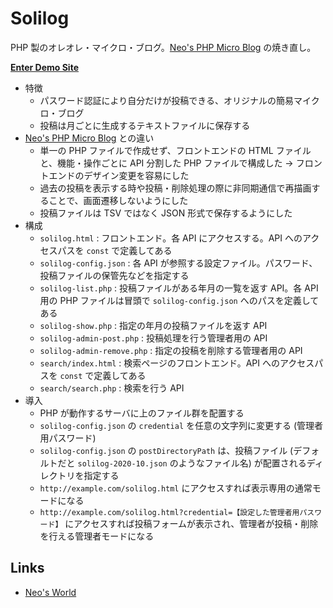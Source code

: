 # Solilog

PHP 製のオレオレ・マイクロ・ブログ。[Neo's PHP Micro Blog](https://github.com/Neos21/neos-php-micro-blog) の焼き直し。

__[Enter Demo Site](https://neos21-oci.cf/solilog)__

- 特徴
    - パスワード認証により自分だけが投稿できる、オリジナルの簡易マイクロ・ブログ
    - 投稿は月ごとに生成するテキストファイルに保存する
- [Neo's PHP Micro Blog](https://github.com/Neos21/neos-php-micro-blog) との違い
    - 単一の PHP ファイルで作成せず、フロントエンドの HTML ファイルと、機能・操作ごとに API 分割した PHP ファイルで構成した → フロントエンドのデザイン変更を容易にした
    - 過去の投稿を表示する時や投稿・削除処理の際に非同期通信で再描画することで、画面遷移しないようにした
    - 投稿ファイルは TSV ではなく JSON 形式で保存するようにした
- 構成
    - `solilog.html` : フロントエンド。各 API にアクセスする。API へのアクセスパスを `const` で定義してある
    - `solilog-config.json` : 各 API が参照する設定ファイル。パスワード、投稿ファイルの保管先などを指定する
    - `solilog-list.php` : 投稿ファイルがある年月の一覧を返す API。各 API 用の PHP ファイルは冒頭で `solilog-config.json` へのパスを定義してある
    - `solilog-show.php` : 指定の年月の投稿ファイルを返す API
    - `solilog-admin-post.php` : 投稿処理を行う管理者用の API
    - `solilog-admin-remove.php` : 指定の投稿を削除する管理者用の API
    - `search/index.html` : 検索ページのフロントエンド。API へのアクセスパスを `const` で定義してある
    - `search/search.php` : 検索を行う API
- 導入
    - PHP が動作するサーバに上のファイル群を配置する
    - `solilog-config.json` の `credential` を任意の文字列に変更する (管理者用パスワード)
    - `solilog-config.json` の `postDirectoryPath` は、投稿ファイル (デフォルトだと `solilog-2020-10.json` のようなファイル名) が配置されるディレクトリを指定する
    - `http://example.com/solilog.html` にアクセスすれば表示専用の通常モードになる
    - `http://example.com/solilog.html?credential=【設定した管理者用パスワード】` にアクセスすれば投稿フォームが表示され、管理者が投稿・削除を行える管理者モードになる


## Links

- [Neo's World](https://neos21.net/)
